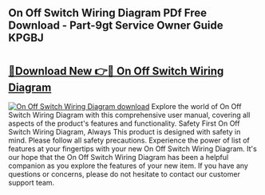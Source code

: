 ## On Off Switch Wiring Diagram PDf Free Download - Part-9gt Service Owner Guide KPGBJ

# <h2><a href="http://dfl0ac.blite.top/?on=On+Off+Switch+Wiring+Diagram">🔗Download New 👉🔴 On Off Switch Wiring Diagram</a></h2>

[![On Off Switch Wiring Diagram download](https://i.imgur.com/lujVjoI.png)](http://dfl0ac.blite.top/?on=On+Off+Switch+Wiring+Diagram)
Explore the world of On Off Switch Wiring Diagram with this comprehensive user manual, covering all aspects of the product's features and functionality. Safety First On Off Switch Wiring Diagram, Always This product is designed with safety in mind. Please follow all safety precautions. Experience the power of list of features at your fingertips with your new On Off Switch Wiring Diagram. It's our hope that the On Off Switch Wiring Diagram has been a helpful companion as you explore the features of your new item. If you have any questions or concerns, please do not hesitate to contact our customer support team.
